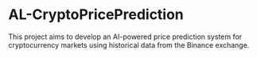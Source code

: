 # AL-CryptoPricePrediction
This project aims to develop an AI-powered price prediction system for cryptocurrency markets using historical data from the Binance exchange.
